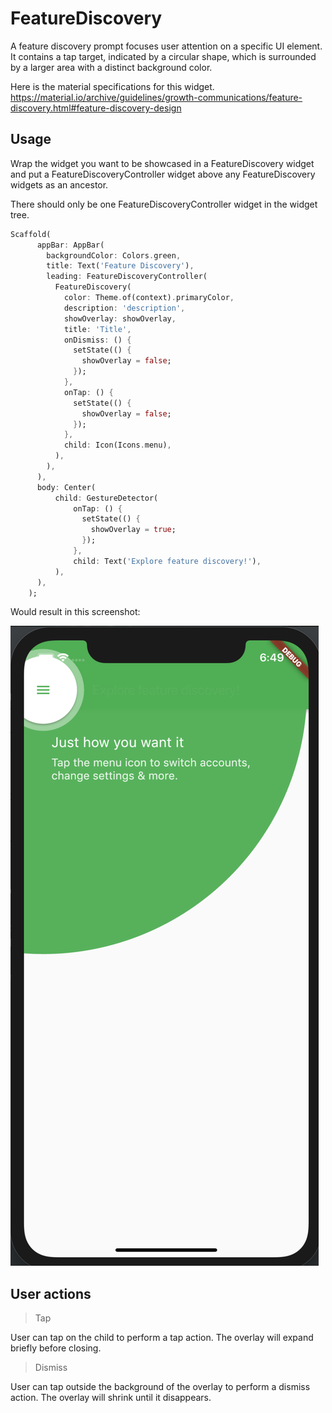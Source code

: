 # FeatureDiscovery

A feature discovery prompt focuses user attention on a specific UI element. It contains a tap target, indicated by a circular shape, which is surrounded by a larger area with a distinct background color.

Here is the material specifications for this widget. https://material.io/archive/guidelines/growth-communications/feature-discovery.html#feature-discovery-design

## Usage

Wrap the widget you want to be showcased in a FeatureDiscovery widget and put a
FeatureDiscoveryController widget above any FeatureDiscovery widgets as an
ancestor.

There should only be one FeatureDiscoveryController widget in the widget tree.

```dart
Scaffold(
      appBar: AppBar(
        backgroundColor: Colors.green,
        title: Text('Feature Discovery'),
        leading: FeatureDiscoveryController(
          FeatureDiscovery(
            color: Theme.of(context).primaryColor,
            description: 'description',
            showOverlay: showOverlay,
            title: 'Title',
            onDismiss: () {
              setState(() {
                showOverlay = false;
              });
            },
            onTap: () {
              setState(() {
                showOverlay = false;
              });
            },
            child: Icon(Icons.menu),
          ),
        ),
      ),
      body: Center(
          child: GestureDetector(
              onTap: () {
                setState(() {
                  showOverlay = true;
                });
              },
              child: Text('Explore feature discovery!'),
          ),
      ),
    );
```

Would result in this screenshot:

![Feature Discovery](demo_screenshot.png)


## User actions

>Tap

User can tap on the child to perform a tap action. The overlay will expand briefly before closing.

>Dismiss

User can tap outside the background of the overlay to perform a dismiss action. The overlay will shrink until it disappears.
